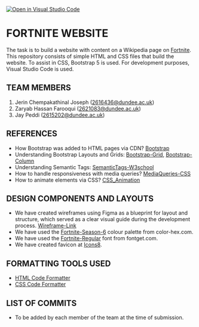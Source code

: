 [![Open in Visual Studio Code](https://classroom.github.com/assets/open-in-vscode-2e0aaae1b6195c2367325f4f02e2d04e9abb55f0b24a779b69b11b9e10269abc.svg)](https://classroom.github.com/online_ide?assignment_repo_id=16354687&assignment_repo_type=AssignmentRepo)

# FORTNITE WEBSITE

The task is to build a website with content on a Wikipedia page on [Fortnite](https://en.wikipedia.org/wiki/Fortnite). This repository consists of simple HTML and CSS files that build the website. To assist in CSS, Bootstrap 5 is used.
For development purposes, Visual Studio Code is used.

## TEAM MEMBERS

1. Jerin Chempakathinal Joseph (2616436@dundee.ac.uk)
2. Zaryab Hassan Farooqui (2621083@dundee.ac.uk)
3. Jay Peddi (2615202@dundee.ac.uk)

## REFERENCES

- How Bootstrap was added to HTML pages via CDN? [Bootstrap](https://getbootstrap.com/docs/5.3/getting-started/introduction/)
- Understanding Bootstrap Layouts and Grids: [Bootstrap-Grid](https://getbootstrap.com/docs/5.3/layout/grid/), [Bootstrap-Column](https://getbootstrap.com/docs/5.3/layout/columns/)
- Understanding Semantic Tags: [SemanticTags-W3school](https://www.w3schools.com/html/html5_semantic_elements.asp)
- How to handle responsiveness with media queries? [MediaQueries-CSS](https://www.w3schools.com/cssref/css3_pr_mediaquery.php)
- How to animate elements via CSS? [CSS_Animation](https://www.w3schools.com/css/css3_animations.asp)

## DESIGN COMPONENTS AND LAYOUTS

- We have created wireframes using Figma as a blueprint for layout and structure, which served as a clear visual guide during the development process. [Wireframe-Link](https://www.figma.com/design/HVh4F2WbQbpSsUpFLs2yqI/cw1?node-id=0-1&node-type=canvas&t=Zm2Ywkcp5YC8IG9L-0)
- We have used the [Fortnite-Season-6](https://www.color-hex.com/color-palette/65871) colour palette from color-hex.com.
- We have used the [Fortnite-Regular](https://www.fontget.com/font/fortnite/) font from fontget.com.
- We have created favicon at [Icons8](https://icons8.com/icon/set/fortnite/group-ui).

## FORMATTING TOOLS USED

- [HTML Code Formatter](https://www.freeformatter.com/html-formatter.html)
- [CSS Code Formatter](https://www.freeformatter.com/css-beautifier.html)

## LIST OF COMMITS

- To be added by each member of the team at the time of submission.


